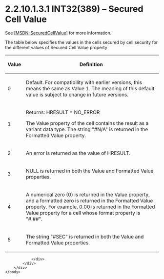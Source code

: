 <html dir="LTR" xmlns:mshelp="http://msdn.microsoft.com/mshelp" xmlns:ddue="http://ddue.schemas.microsoft.com/authoring/2003/5" xmlns:xlink="http://www.w3.org/1999/xlink" xmlns:tool="http://www.microsoft.com/tooltip">
    <head>
        <meta http-equiv="Content-Type" content="text/html; CHARSET=utf-8"></meta>
        <meta name="save" content="history"></meta>
        <title>2.2.10.1.3.1 INT32(389) – Secured Cell Value</title>
        <xml>
            <mshelp:toctitle title="2.2.10.1.3.1 INT32(389) – Secured Cell Value"></mshelp:toctitle>
            <mshelp:rltitle title="[MS-SSAS8]: INT32(389) – Secured Cell Value"></mshelp:rltitle>
            <mshelp:keyword index="A" term="23500cb0-4135-4b87-b730-520861ba4c80"></mshelp:keyword>
            <mshelp:attr name="DCSext.ContentType" value="open specification"></mshelp:attr>
            <mshelp:attr name="AssetID" value="23500cb0-4135-4b87-b730-520861ba4c80"></mshelp:attr>
            <mshelp:attr name="TopicType" value="kbRef"></mshelp:attr>
            <mshelp:attr name="DCSext.Title" value="[MS-SSAS8]: INT32(389) – Secured Cell Value" />
        </xml>
    </head>
    <body>
        <div id="header">
            <h1 class="heading">2.2.10.1.3.1 INT32(389) – Secured Cell Value</h1>
        </div>
        <div id="mainSection">
            <div id="mainBody">
                <div id="allHistory" class="saveHistory"></div>
                <div id="sectionSection0" class="section" name="collapseableSection">
                    

<p>See <a href="https://go.microsoft.com/fwlink/?linkid=864710">[MSDN-SecuredCellValue]</a>
for more information.</p>

<p>The table below specifies the values in the cells secured by
cell security for the different values of Secured Cell Value property</p>

<table>
 <thead>
  <tr>
   <th>
   <p>Value</p>
   </th>
   <th>
   <p>Definition</p>
   </th>
  </tr>
 </thead>
 <tr>
  <td>
  <p>0</p>
  </td>
  <td>
  <p>Default. For compatibility with earlier versions, this
  means the same as Value 1. The meaning of this default value is subject to
  change in future versions.</p>
  </td>
 </tr>
 <tr>
  <td>
  <p>1</p>
  </td>
  <td>
  <p>Returns: HRESULT = NO_ERROR</p>
  <p>The Value property of the cell contains the result as
  a variant data type. The string &quot;#N/A&quot; is returned in the Formatted
  Value property.</p>
  </td>
 </tr>
 <tr>
  <td>
  <p>2</p>
  </td>
  <td>
  <p>An error is returned as the value of HRESULT.</p>
  </td>
 </tr>
 <tr>
  <td>
  <p>3</p>
  </td>
  <td>
  <p>NULL is returned in both the Value and Formatted Value
  properties.</p>
  </td>
 </tr>
 <tr>
  <td>
  <p>4</p>
  </td>
  <td>
  <p>A numerical zero (0) is returned in the Value
  property, and a formatted zero is returned in the Formatted Value property.
  For example, 0.00 is returned in the Formatted Value property for a cell
  whose format property is &quot;#.##&quot;.</p>
  </td>
 </tr>
 <tr>
  <td>
  <p>5</p>
  </td>
  <td>
  <p>The string &quot;#SEC&quot; is returned in both the
  Value and Formatted Value properties.</p>
  </td>
 </tr>
</table>


                </div>
            </div>
        </div>
    </body>
</html>